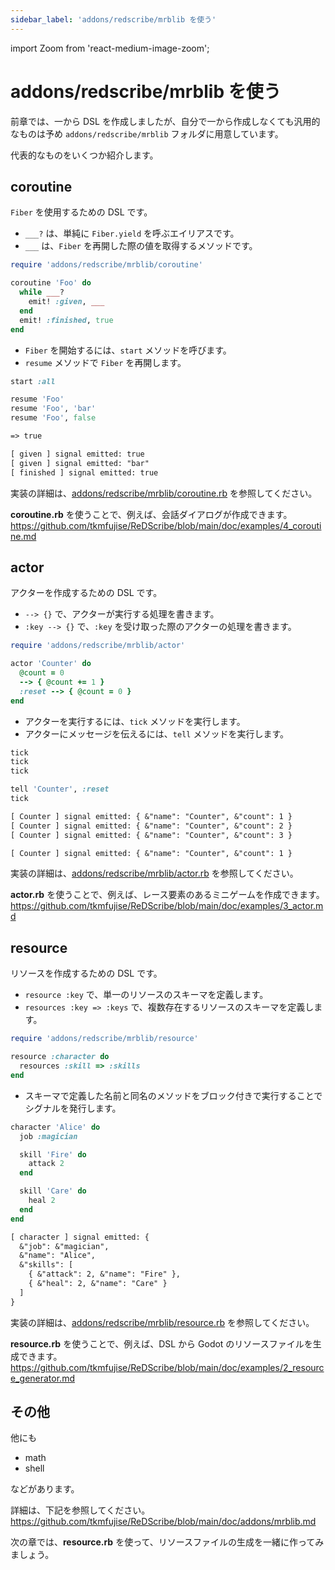 ```yaml
---
sidebar_label: 'addons/redscribe/mrblib を使う'
---
```

import Zoom from 'react-medium-image-zoom';

# addons/redscribe/mrblib を使う

前章では、一から DSL を作成しましたが、自分で一から作成しなくても汎用的なものは予め `addons/redscribe/mrblib` フォルダに用意しています。

代表的なものをいくつか紹介します。

## coroutine
`Fiber` を使用するための DSL です。

* `___?` は、単純に `Fiber.yield` を呼ぶエイリアスです。
* `___` は、`Fiber` を再開した際の値を取得するメソッドです。
```ruby
require 'addons/redscribe/mrblib/coroutine'

coroutine 'Foo' do
  while ___?
    emit! :given, ___
  end
  emit! :finished, true
end
```
* `Fiber` を開始するには、`start` メソッドを呼びます。
* `resume` メソッドで `Fiber` を再開します。
```ruby
start :all

resume 'Foo'
resume 'Foo', 'bar'
resume 'Foo', false
```
```txt title="Output"
=> true

[ given ] signal emitted: true
[ given ] signal emitted: "bar"
[ finished ] signal emitted: true
```

実装の詳細は、[addons/redscribe/mrblib/coroutine.rb](https://github.com/tkmfujise/ReDScribe/blob/main/demo/addons/redscribe/mrblib/coroutine.rb) を参照してください。

**coroutine.rb** を使うことで、例えば、会話ダイアログが作成できます。
https://github.com/tkmfujise/ReDScribe/blob/main/doc/examples/4_coroutine.md


## actor
アクターを作成するための DSL です。
* `--> {}` で、アクターが実行する処理を書きます。
* `:key --> {}` で、`:key` を受け取った際のアクターの処理を書きます。
```ruby
require 'addons/redscribe/mrblib/actor'

actor 'Counter' do
  @count = 0
  --> { @count += 1 }
  :reset --> { @count = 0 }
end
```
* アクターを実行するには、`tick` メソッドを実行します。
* アクターにメッセージを伝えるには、`tell` メソッドを実行します。
```ruby
tick
tick
tick

tell 'Counter', :reset
tick
```
```txt title="Output"
[ Counter ] signal emitted: { &"name": "Counter", &"count": 1 }
[ Counter ] signal emitted: { &"name": "Counter", &"count": 2 }
[ Counter ] signal emitted: { &"name": "Counter", &"count": 3 }

[ Counter ] signal emitted: { &"name": "Counter", &"count": 1 }
```

実装の詳細は、[addons/redscribe/mrblib/actor.rb](https://github.com/tkmfujise/ReDScribe/blob/main/demo/addons/redscribe/mrblib/actor.rb) を参照してください。

**actor.rb** を使うことで、例えば、レース要素のあるミニゲームを作成できます。
https://github.com/tkmfujise/ReDScribe/blob/main/doc/examples/3_actor.md


## resource
リソースを作成するための DSL です。
* `resource :key` で、単一のリソースのスキーマを定義します。
* `resources :key => :keys` で、複数存在するリソースのスキーマを定義します。
```ruby
require 'addons/redscribe/mrblib/resource'

resource :character do
  resources :skill => :skills
end
```
* スキーマで定義した名前と同名のメソッドをブロック付きで実行することでシグナルを発行します。
```ruby
character 'Alice' do
  job :magician

  skill 'Fire' do
    attack 2
  end

  skill 'Care' do
    heal 2
  end
end
```
```txt title="Output"
[ character ] signal emitted: {
  &"job": &"magician",
  &"name": "Alice",
  &"skills": [
    { &"attack": 2, &"name": "Fire" },
    { &"heal": 2, &"name": "Care" }
  ]
}
```

実装の詳細は、[addons/redscribe/mrblib/resource.rb](https://github.com/tkmfujise/ReDScribe/blob/main/demo/addons/redscribe/mrblib/resource.rb) を参照してください。

**resource.rb** を使うことで、例えば、DSL から Godot のリソースファイルを生成できます。
https://github.com/tkmfujise/ReDScribe/blob/main/doc/examples/2_resource_generator.md


## その他
他にも
* math
* shell

などがあります。

詳細は、下記を参照してください。
https://github.com/tkmfujise/ReDScribe/blob/main/doc/addons/mrblib.md


次の章では、**resource.rb** を使って、リソースファイルの生成を一緒に作ってみましょう。

